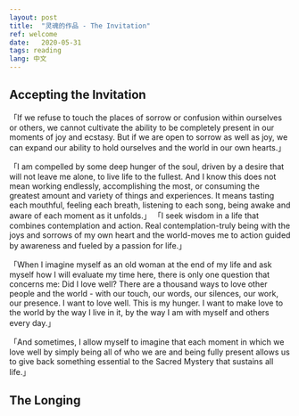 ```yaml
---
layout: post
title:  "灵魂的作品 - The Invitation"
ref: welcome
date:   2020-05-31
tags: reading
lang: 中文
---
```

## Accepting the Invitation
「If we refuse to touch the places of sorrow or confusion within ourselves or others, we cannot cultivate the ability to be completely present in our moments of joy and ecstasy. But if we are open to sorrow as well as joy, we can expand our ability to hold ourselves and the world in our own hearts.」

「I am compelled by some deep hunger of the soul, driven by a desire that will not leave me alone, to live life to the fullest. And I know this does not mean working endlessly, accomplishing the most, or consuming the greatest amount and variety of things and experiences. It means tasting each mouthful, feeling each breath, listening to each song, being awake and aware of each moment as it unfolds.」
「I seek wisdom in a life that combines contemplation and action. Real contemplation-truly being with the joys and sorrows of my own heart and the world-moves me to action guided by awareness and fueled by a passion for life.」

「When I imagine myself as an old woman at the end of my life and ask myself how I will evaluate my time here, there is only one question that concerns me: Did I love well? There are a thousand ways to love other people and the world - with our touch, our words, our silences, our work, our presence. I want to love well. This is my hunger. I want to make love to the world by the way I live in it, by the way I am with myself and others every day.」

「And sometimes, I allow myself to imagine that each moment in which we love well by simply being all of who we are and being fully present allows us to give back something essential to the Sacred Mystery that sustains all life.」

## The Longing